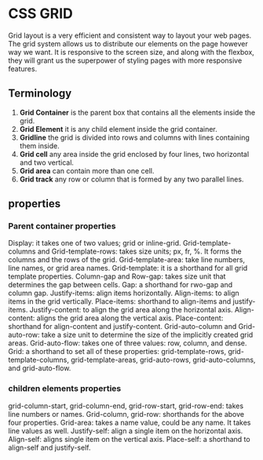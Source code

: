 # CSS GRID

Grid layout is a very efficient and consistent way to layout your web pages. The grid system allows us to distribute our elements on the page however way we want. It is responsive to the screen size, and along with the flexbox, they will grant us the superpower of styling pages with more responsive features. 

## Terminology

1. **Grid Container** is the parent box that contains all the elements inside the grid. 
2. **Grid Element** it is any child element inside the grid container.
3. **Gridline**  the grid is divided into rows and columns with lines containing them inside. 
4. **Grid cell** any area inside the grid enclosed by four lines, two horizontal and two vertical.
5. **Grid area** can contain more than one cell.
6. **Grid track** any row or column that is formed by any two parallel lines.

## properties

### Parent container properties

Display: it takes one of two values; grid or inline-grid.
Grid-template-columns and Grid-template-rows: takes size units; px, fr, %. It forms the columns and the rows of the grid.
Grid-template-area: take line numbers, line names, or grid area names.
Grid-template: it is a shorthand for all grid template properties.
Column-gap and Row-gap: takes size unit that determines the gap between cells.
Gap: a shorthand for rwo-gap and column gap.
Justify-items: align items horizontally.
Align-items: to align items in the grid vertically.
Place-items: shorthand to align-items and justify-items.
Justify-content: to align the grid area along the horizontal axis.
Align-content: aligns the grid area along the vertical axis.
Place-content: shorthand for align-content and justify-content.
Grid-auto-column and Grid-auto-row: take a size unit to determine the size of the implicitly created grid areas.
Grid-auto-flow: takes one of three values: row, column, and dense.
Grid: a shorthand to set all of these properties: grid-template-rows, grid-template-columns, grid-template-areas, grid-auto-rows, grid-auto-columns, and grid-auto-flow.

### children elements properties

grid-column-start, grid-column-end, grid-row-start, grid-row-end: takes line numbers or names.
Grid-column, grid-row: shorthands for the above four properties.
Grid-area: takes a name value, could be any name. It takes line values as well.
Justify-self: align a single item on the horizontal axis.
Align-self: aligns single item on the vertical axis.
Place-self: a shorthand to align-self and justify-self.